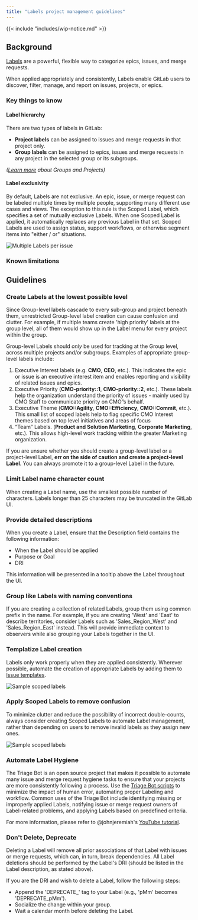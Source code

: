 ```yaml
---
title: "Labels project management guidelines"
---
```


{{< include "includes/wip-notice.md" >}}

## Background

[Labels](https://docs.gitlab.com/ee/user/project/labels.html) are a powerful, flexible way to categorize epics, issues, and merge requests.

When applied appropriately and consistently, Labels enable GitLab users to discover, filter, manage, and report on issues, projects, or epics.

### Key things to know

#### Label hierarchy

There are two types of labels in GitLab:

- **Project labels** can be assigned to issues and merge requests in that project only.
- **Group labels** can be assigned to epics, issues and merge requests in any project in
  the selected group or its subgroups.

*([Learn more](https://about.gitlab.com/handbook/marketing/project-management-guidelines/groups/) about Groups and Projects)*

#### Label exclusivity

By default, Labels are not exclusive. An epic, issue, or merge request can be labeled multiple times by multiple people,
supporting many different use cases and views. The exception to this rule is the Scoped Label, which specifies a set of mutually
exclusive Labels. When one Scoped Label is applied, it automatically replaces any previous Label in that set. Scoped Labels are used
to assign status, support workflows, or otherwise segment items into "either / or" situations.

![Multiple Labels per issue](https://about.gitlab.com/handbook/marketing/project-management-guidelines/images/labels-multiple.png)

### Known limitations

## Guidelines

### Create Labels at the lowest possible level

Since Group-level labels cascade to every sub-group and project beneath them, unrestricted Group-level label creation can cause confusion
and clutter. For example, if multiple teams create 'high priority' labels at the group level, all of them would show up in the Label menu for
every project within the group.

Group-level Labels should *only* be used for tracking at the Group level, across multiple projects and/or subgroups. Examples of appropriate
group-level labels include:

1. Executive Interest labels (e.g. **CMO**, **CEO**, etc.). This indicates the epic or issue is an executive interest item and enables reporting and visibility of related issues and epics.
1. Executive Priority (**CMO-priority::1**, **CMO-priority::2**, etc.). These labels help the organization understand the priority of issues - mainly used by CMO Staff to communicate priority on CMO”s behalf.
1. Executive Theme (**CMO::Agility**, **CMO::Efficiency**, **CMO::Commit**, etc.). This small list of scoped labels help to flag specific CMO Interest themes based on top level initiatives and areas of focus
1. “Team” Labels. (**Product and Solution Marketing**, **Corporate Marketing**, etc.). This allows high-level work tracking within the greater Marketing organization.

If you are unsure whether you should create a group-level label or a project-level Label, **err on the side of caution and create a project-level Label**.
You can always promote it to a group-level Label in the future.

### Limit Label name character count

When creating a Label name, use the smallest possible number of characters. Labels longer than 25 characters may be truncated in the GitLab UI.

### Provide detailed descriptions

When you create a Label, ensure that the Description field contains the following information:
* When the Label should be applied
* Purpose or Goal
* DRI

This information will be presented in a tooltip above the Label throughout the UI.

### Group like Labels with naming conventions

If you are creating a collection of related Labels, group them using common prefix in the name. For example, if you are creating 'West' and 'East' to
describe territories, consider Labels such as 'Sales_Region_West' and 'Sales_Region_East' instead. This will provide immediate context to observers while
also grouping your Labels together in the UI.

### Templatize Label creation

Labels only work properly when they are applied consistently. Wherever possible, automate the creation of appropriate Labels by adding them to
[Issue templates](https://docs.gitlab.com/ee/user/project/description_templates.html#create-an-issue-template).

![Sample scoped labels](https://about.gitlab.com/handbook/marketing/project-management-guidelines/images/labels-template.png)

### Apply Scoped Labels to remove confusion

To minimize clutter and reduce the possibility of incorrect double-counts, always consider creating Scoped Labels to automate Label management,
rather than depending on users to remove invalid labels as they assign new ones.

![Sample scoped labels](https://about.gitlab.com/handbook/marketing/project-management-guidelines/images/labels-scoped.png)

### Automate Label Hygiene

The Triage Bot is an open source project that makes it possible to automate many issue and merge request hygiene tasks to ensure that your projects
are more consistently following a process. Use the [Triage Bot scripts](https://about.gitlab.com/handbook/marketing/brand-and-product-marketing/product-and-solution-marketing/getting-started/105/)
to minimize the impact of human error, automating proper Labeling and workflow. Common uses of the Triage Bot include identifying missing or improperly
applied Labels, notifying issue or merge request owners of Label-related problems, and applying Labels based on predefined criteria.

For more information, please refer to @johnjeremiah's [YouTube tutorial](https://www.youtube.com/watch?v=Tp79e5sgpao).

### Don't Delete, Deprecate

Deleting a Label will remove all prior associations of that Label with issues or merge requests, which can, in turn, break dependencies. All Label deletions
should be performed by the Label's DRI (should be listed in the Label description, as stated above).

If you are the DRI and wish to delete a Label, follow the following steps:

* Append the 'DEPRECATE_' tag to your Label (e.g., 'pMm' becomes 'DEPRECATE_pMm').
* Socialize the change within your group.
* Wait a calendar month before deleting the Label.

